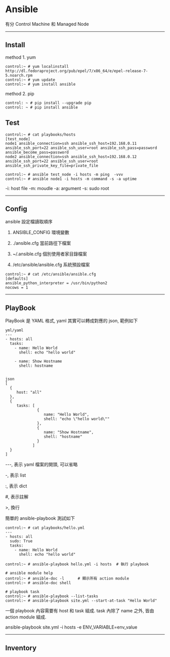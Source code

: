 # Ansible

有分 Control Machine 和 Managed Node

----


## Install

method 1. yum

```
control:~ # yum localinstall http://dl.fedoraproject.org/pub/epel/7/x86_64/e/epel-release-7-5.noarch.rpm
control:~ # yum update
control:~ # yum install ansible
```

method 2. pip

```
control: ~ # pip install --upgrade pip
control: ~ # pip install ansible
```


## Test

```
control:~ # cat playbooks/hosts
[test_node]
node1 ansible_connection=ssh ansible_ssh_host=192.168.0.11 ansible_ssh_port=22 ansible_ssh_user=root ansible_ssh_pass=password ansible_become_pass=password
node2 ansible_connection=ssh ansible_ssh_host=192.168.0.12 ansible_ssh_port=22 ansible_ssh_user=root ansible_ssh_private_key_file=private_file

control:~ # ansible test_node -i hosts -m ping  -vvv
control:~ # ansible node1 -i hosts -m command -s -a uptime
```
-i: host file
-m: moudle
-a: argument
-s: sudo root

----


## Config 

ansible 設定檔讀取順序

1. ANSIBLE_CONFIG 環境變數

2. ./ansible.cfg 當前路徑下檔案

3. ~/.ansible.cfg 個別使用者家目錄檔案

4. /etc/ansible/ansible.cfg 系統預設檔案

```
control:~ # cat /etc/ansible/ansible.cfg
[defaults]
ansible_python_interpreter = /usr/bin/python2
nocows = 1
```

----

## PlayBook

PlayBook 是 YAML 格式, yaml 其實可以轉成對應的 json, 範例如下

```
yml/yaml
---
- hosts: all
  tasks:
    - name: Hello World
      shell: echo "hello world"

    - name: Show Hostname
      shell: hostname


json
[
  {
     host: "all"
  },
  {
     tasks: [
              {
                 name: "Hello World",
                 shell: "echo \"hello world\""
              },
              {
                 name: "Show Hostname",
                 shell: "hostname"
              }
            ]
  }
]
```

---, 表示 yaml 檔案的開頭, 可以省略

-, 表示 list

:, 表示 dict

\#, 表示註解

\>, 換行


簡單的 ansible-playbook 測試如下

```
control:~ # cat playbooks/hello.yml
---
- hosts: all
  sudo: True
  tasks:
    - name: Hello World
      shell: echo "hello world"

control:~ # ansible-playbook hello.yml -i hosts  # 執行 playbook

# ansible module help
control:~ # ansible-doc -l      # 顯示所有 action module
control:~ # ansible-doc shell

# playbook task
control:~ # ansible-playbook --list-tasks
control:~ # ansible-playbook site.yml --start-at-task "Hello World"
```

一個 playbook 內容需要有 host 和 task 組成. task 內除了 name 之外, 皆由 action module 組成.


ansible-playbook site.yml -i hosts -e ENV_VARIABLE=env_value


----

## Inventory
